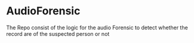 # AudioForensic
The Repo consist of the logic for the audio Forensic to detect whether the record are of the suspected person or not

